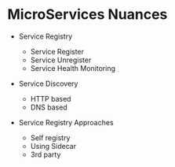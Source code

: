 # MicroServices Nuances
- Service Registry
  - Service Register
  - Service Unregister
  - Service Health Monitoring
- Service Discovery
  - HTTP based
  - DNS based
  
 - Service Registry Approaches
   - Self registry
   - Using Sidecar 
   - 3rd party
